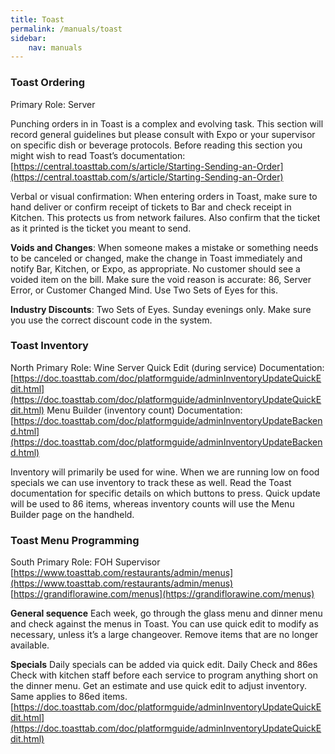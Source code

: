 ```yaml
---
title: Toast
permalink: /manuals/toast
sidebar:
    nav: manuals
---
```


### Toast Ordering

Primary Role: Server

Punching orders in in Toast is a complex and evolving task. This section will record general guidelines but please consult with Expo or your supervisor on specific dish or beverage protocols. Before reading this section you might wish to read Toast’s documentation: [https://central.toasttab.com/s/article/Starting-Sending-an-Order](https://central.toasttab.com/s/article/Starting-Sending-an-Order)

Verbal or visual confirmation: When entering orders in Toast, make sure to hand deliver or confirm receipt of tickets to Bar and check receipt in Kitchen. This protects us from network failures. Also confirm that the ticket as it printed is the ticket you meant to send.

**Voids and Changes**: When someone makes a mistake or something needs to be canceled or changed, make the change in Toast immediately and notify Bar, Kitchen, or Expo, as appropriate. No customer should see a voided item on the bill. Make sure the void reason is accurate: 86, Server Error, or Customer Changed Mind. Use Two Sets of Eyes for this.

**Industry Discounts**: Two Sets of Eyes. Sunday evenings only. Make sure you use the correct discount code in the system.

### Toast Inventory

North
Primary Role: Wine Server
Quick Edit (during service) Documentation: [https://doc.toasttab.com/doc/platformguide/adminInventoryUpdateQuickEdit.html](https://doc.toasttab.com/doc/platformguide/adminInventoryUpdateQuickEdit.html)
Menu Builder (inventory count) Documentation:
[https://doc.toasttab.com/doc/platformguide/adminInventoryUpdateBackend.html](https://doc.toasttab.com/doc/platformguide/adminInventoryUpdateBackend.html)

Inventory will primarily be used for wine. When we are running low on food specials we can use inventory to track these as well. Read the Toast documentation for specific details on which buttons to press. Quick update will be used to 86 items, whereas inventory counts will use the Menu Builder page on the handheld.

### Toast Menu Programming

South
Primary Role: FOH Supervisor
[https://www.toasttab.com/restaurants/admin/menus](https://www.toasttab.com/restaurants/admin/menus)
[https://grandiflorawine.com/menus](https://grandiflorawine.com/menus)

**General sequence**
Each week, go through the glass menu and dinner menu and check against the menus in Toast. You can use quick edit to modify as necessary, unless it’s a large changeover. Remove items that are no longer available.

**Specials**
Daily specials can be added via quick edit.
Daily Check and 86es
Check with kitchen staff before each service to program anything short on the dinner menu. Get an estimate and use quick edit to adjust inventory. Same applies to 86ed items.
[https://doc.toasttab.com/doc/platformguide/adminInventoryUpdateQuickEdit.html](https://doc.toasttab.com/doc/platformguide/adminInventoryUpdateQuickEdit.html)
